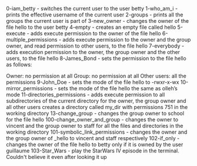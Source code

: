 0-iam_betty - switches the current user to the user betty
1-who_am_i - prints the effective username of the current user
2-groups - prints all the groups the current user is part of
3-new_owner - changes the owner of the file hello to the user betty
4-empty - creates an empty file called hello
5-execute - adds execute permission to the owner of the file hello
6-multiple_permissions - adds execute permission to the owner and the group owner, and read permission to other users, to the file hello
7-everybody - adds execution permission to the owner, the group owner and the other users, to the file hello
8-James_Bond - sets the permission to the file hello as follows:

Owner: no permission at all
Group: no permission at all
Other users: all the permissions
9-John_Doe - sets the mode of the file hello to -rwxr-x-wx
10-mirror_permissions - sets the mode of the file hello the same as olleh’s mode
11-directories_permissions - adds execute permission to all subdirectories of the current directory for the owner, the group owner and all other users
creates a directory called my_dir with permissions 751 in the working directory
13-change_group - changes the group owner to school for the file hello
100-change_owner_and_group - changes the owner to vincent and the group owner to staff for all the files and directories in the working directory
101-symbolic_link_permissions - changes the owner and the group owner of _hello to vincent and staff respectively
102-if_only - changes the owner of the file hello to betty only if it is owned by the user guillaume
103-Star_Wars - play the StarWars IV episode in the terminal. Couldn't believe it even after looking it up

